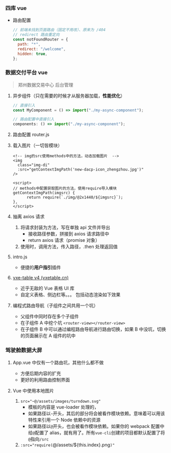 ### 四库 vue

- 路由配置

  ```js
  // 前端未找到页面路由（固定不用改）、原来为 /404
  // redirect 路由重定向
  const notFoundRouter = {
    path: "*",
    redirect: "/welcome",
    hidden: true,
  };
  ```

### 数据交付平台 vue

> 郑州数据交易中心 后台管理

1. 异步组件（只在需要的时候才从服务器加载，**性能优化**）

   ```js
   // 直接引入
   const MyComponent = () => import("./my-async-component");

   // 路由配置中直接引入
   components: () => import("./my-async-component");
   ```

2. 路由配置 router.js

3. 载入图片（一切皆模块）

   ```vue
   <!-- img的src使用methods中的方法，动态加载图片  -->
   <img
     class="img-di"
     :src="getContextImgPath('new-dacp-icon_zhengzhou.jpg')"
   />

   <script>
   // methods中配置获取图片的方法，使用require导入模块
   getContextImgPath(imgsrc) {
         return require(`./img/@2x1440/${imgsrc}`);
   },
   </script>
   ```

4. 抽离 axios 请求

   1. 将请求封装为方法，写在单独 api 文件并导出
      - 接收路径参数，拼接到 axios 请求路径中
      - return axios 请求（promise 对象）
   2. 使用时，调用方法，传入路径，.then 处理返回值

5. intro.js

   - 便捷的**用户指引**插件

6. [vxe-table v4 (vxetable.cn)](https://vxetable.cn/#/table/start/install)

   - 近乎无敌的 Vue 表格 UI 库
   - 自定义表格、侧边栏等。。。 包括动态渲染如下效果

7. 编程式路由导航（子组件之间共用一个坑）

   - 父组件中同时存在多个子组件
   - 在子组件 A 中挖个坑 `<router-view></router-view>`
   - 在子组件 B 中可以通过编程路由导航进行路由切换，如果 B 中没坑，切换的页面展示在 A 组件的坑中

### 驾驶舱数据大屏

1. App.vue 中仅有一个路由坑，其他什么都不做

   - 方便后期内容的扩充
   - 更好的利用路由控制界面

2. Vue 中使用本地图片

   1. `src="~@/assets/images/turndown.svg"`
      - 模板的内容是 vue-loader 处理的，
      - 如果路径以`~`开头，其后的部分将会被看作模块依赖。意味着可以用该特性来引用一个 Node 依赖中的资源
      - 如果路径以`@`开头，也会被看作模块依赖。如果你的 webpack 配置中给`@`配置了 alias，就有用了。所有`vue-cli`创建的项目都默认配置了将`@`指向`/src`
   2. `:src="require(`@/assets/${this.index}.png`)"`
